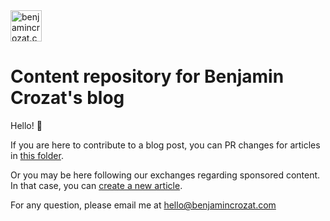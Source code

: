 <img src="https://github.com/benjamincrozat/content/assets/3613731/e7e6f773-ae78-4ce6-ba38-b29b94f715ec" height="50" alt="benjamincrozat.com" />

# Content repository for Benjamin Crozat's blog

Hello! 👋

If you are here to contribute to a blog post, you can PR changes for articles in [this folder](https://github.com/benjamincrozat/content/tree/main/content/posts).

Or you may be here following our exchanges regarding sponsored content. In that case, you can [create a new article](https://github.com/benjamincrozat/content/new/main/posts). 

For any question, please email me at hello@benjamincrozat.com

